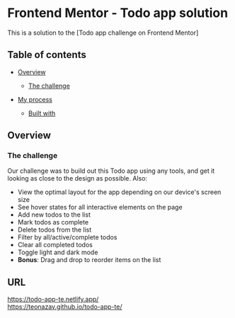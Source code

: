 # Frontend Mentor - Todo app solution

This is a solution to the [Todo app challenge on Frontend Mentor]

## Table of contents

- [Overview](#overview)

  - [The challenge](#the-challenge)

- [My process](#my-process)
  - [Built with](#built-with)

## Overview

### The challenge

Our challenge was to build out this Todo app using any tools, and get it looking as close to the design as possible. Also:

- View the optimal layout for the app depending on our device's screen size
- See hover states for all interactive elements on the page
- Add new todos to the list
- Mark todos as complete
- Delete todos from the list
- Filter by all/active/complete todos
- Clear all completed todos
- Toggle light and dark mode
- **Bonus**: Drag and drop to reorder items on the list

## URL

https://todo-app-te.netlify.app/ <br>
https://teonazav.github.io/todo-app-te/
